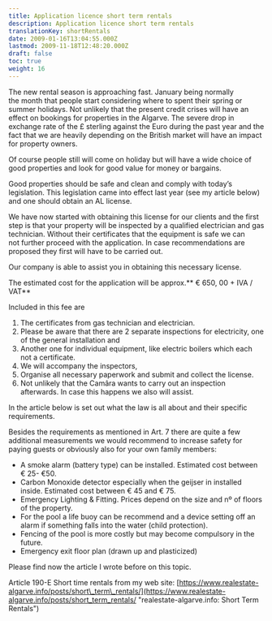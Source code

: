 ```yaml
---
title: Application licence short term rentals
description: Application licence short term rentals
translationKey: shortRentals
date: 2009-01-16T13:04:55.000Z
lastmod: 2009-11-18T12:48:20.000Z
draft: false
toc: true
weight: 16
---
```


The new rental season is approaching fast. January being normally the month that people start considering where to spent their spring or summer holidays. Not unlikely that the present credit crises will have an effect on bookings for properties in the Algarve. The severe drop in exchange rate of the £ sterling against the Euro during the past year and the fact that we are heavily depending on the British market will have an impact for property owners.

Of course people still will come on holiday but will have a wide choice of good properties and look for good value for money or bargains.

Good properties should be safe and clean and comply with today’s legislation. This legislation came into effect last year (see my article below) and one should obtain an AL license.

We have now started with obtaining this license for our clients and the first step is that your property will be inspected by a qualified electrician and gas technician. Without their certificates that the equipment is safe we can not further proceed with the application. In case recommendations are proposed they first will have to be carried out.

Our company is able to assist you in obtaining this necessary license.

The estimated cost for the application will be approx.\*\* € 650, 00 + IVA / VAT\*\*

Included in this fee are

1. The certificates from gas technician and electrician.
2. Please be aware that there are 2 separate inspections for electricity, one of the general installation and
3. Another one for individual equipment, like electric boilers which each not a certificate.
4. We will accompany the inspectors,
5. Organise all necessary paperwork and submit and collect the license.
6. Not unlikely that the Camâra wants to carry out an inspection afterwards. In case this happens we also will assist.

In the article below is set out what the law is all about and their specific requirements.

Besides the requirements as mentioned in Art. 7 there are quite a few additional measurements we would recommend to increase safety for paying guests or obviously also for your own family members:

* A smoke alarm (battery type) can be installed. Estimated cost between € 25- €50.
* Carbon Monoxide detector especially when the geijser in installed inside. Estimated cost between € 45 and € 75.
* Emergency Lighting & Fitting. Prices depend on the size and nº of floors of the property.
* For the pool a life buoy can be recommend and a device setting off an alarm if something falls into the water (child protection).
* Fencing of the pool is more costly but may become compulsory in the future.
* Emergency exit floor plan (drawn up and plasticized)

Please find now the article I wrote before on this topic.

Article 190-E Short time rentals from my web site: [https://www.realestate-algarve.info/posts/short\_term\_rentals/](https://www.realestate-algarve.info/posts/short_term_rentals/ "realestate-algarve.info: Short Term Rentals")
